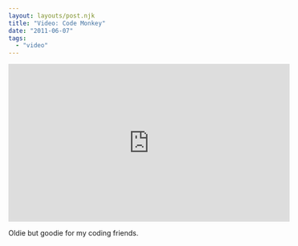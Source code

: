 ```yaml
---
layout: layouts/post.njk
title: "Video: Code Monkey"
date: "2011-06-07"
tags: 
  - "video"
---
```


<iframe width="560" height="315" src="https://www.youtube.com/embed/qYodWEKCuGg" title="YouTube video player" frameborder="0" allow="accelerometer; autoplay; clipboard-write; encrypted-media; gyroscope; picture-in-picture" allowfullscreen></iframe>

Oldie but goodie for my coding friends.

